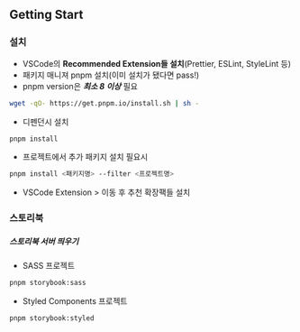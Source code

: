 ## Getting Start

### 설치

- VSCode의 **Recommended Extension들 설치**(Prettier, ESLint, StyleLint 등)
- 패키지 매니져 pnpm 설치(이미 설치가 됐다면 pass!)
- pnpm version은 **_최소 8 이상_** 필요

```bash
wget -qO- https://get.pnpm.io/install.sh | sh -
```

- 디펜던시 설치

```bash
pnpm install
```

- 프로젝트에서 추가 패키지 설치 필요시

```bash
pnpm install <패키지명> --filter <프로젝트명>
```

- VSCode Extension > 이동 후 추천 확장팩들 설치

### 스토리북

##### 스토리북 서버 띄우기

- SASS 프로젝트

```bash
pnpm storybook:sass
```

- Styled Components 프로젝트

```bash
pnpm storybook:styled
```
